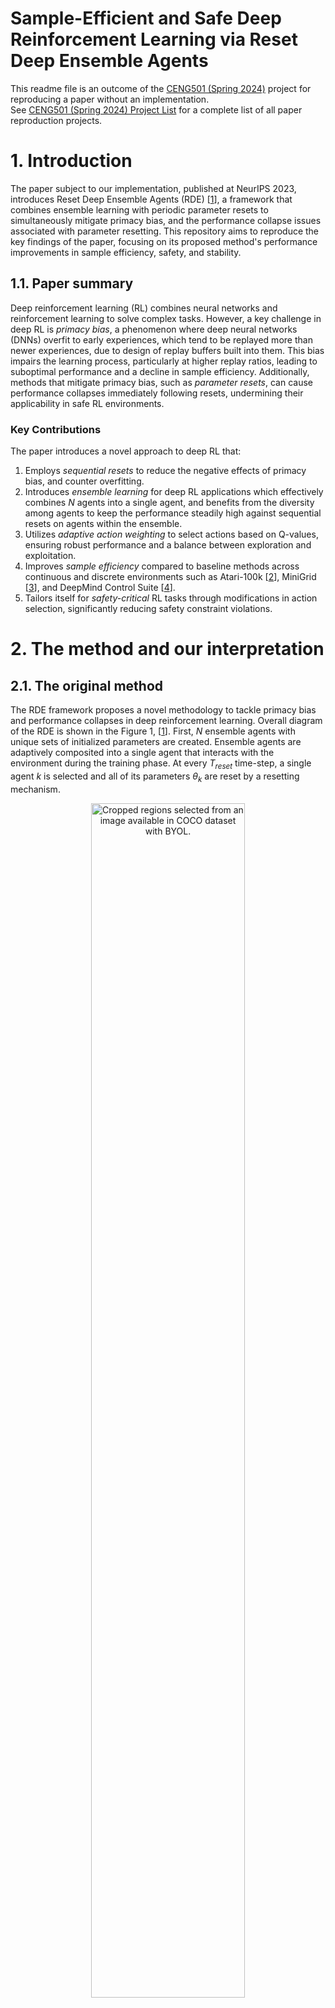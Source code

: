# Sample-Efficient and Safe Deep Reinforcement Learning via Reset Deep Ensemble Agents

This readme file is an outcome of the [CENG501 (Spring 2024)](https://ceng.metu.edu.tr/~skalkan/DL/) project for reproducing a paper without an implementation. <br/>
See [CENG501 (Spring 2024) Project List](https://github.com/CENG501-Projects/CENG501-Fall2024) for a complete list of all paper reproduction projects.

# 1. Introduction

The paper subject to our implementation, published at NeurIPS 2023, introduces Reset Deep Ensemble Agents (RDE) [[1]], a framework that combines ensemble learning with periodic parameter resets to simultaneously mitigate primacy bias, and the performance collapse issues associated with parameter resetting. 
This repository aims to reproduce the key findings of the paper, focusing on its proposed method's performance improvements in sample efficiency, safety, and stability.

## 1.1. Paper summary

Deep reinforcement learning (RL) combines neural networks and reinforcement learning to solve complex tasks. However, a key challenge in deep RL is *primacy bias*, a phenomenon where deep neural networks (DNNs) overfit to early experiences, which tend to be replayed more than newer experiences, due to design of replay buffers built into them. This bias impairs the learning process, particularly at higher replay ratios, leading to suboptimal performance and a decline in sample efficiency. Additionally, methods that mitigate primacy bias, such as *parameter resets*, can cause performance collapses immediately following resets, undermining their applicability in safe RL environments.

### Key Contributions
The paper introduces a novel approach to deep RL that:
1. Employs *sequential resets* to reduce the negative effects of primacy bias, and counter overfitting.
2. Introduces *ensemble learning* for deep RL applications which effectively combines *N* agents into a single agent, and benefits from the diversity among agents to keep the performance steadily high against sequential resets on agents within the ensemble.
3. Utilizes *adaptive action weighting* to select actions based on Q-values, ensuring robust performance and a balance between exploration and exploitation.
4. Improves *sample efficiency* compared to baseline methods across continuous and discrete environments such as Atari-100k [[2]], MiniGrid [[3]], and DeepMind Control Suite [[4]].
5. Tailors itself for *safety-critical* RL tasks through modifications in action selection, significantly reducing safety constraint violations.

# 2. The method and our interpretation

## 2.1. The original method

The RDE framework proposes a novel methodology to tackle primacy bias and performance collapses in deep reinforcement learning. Overall diagram of the RDE is shown in the Figure 1, [[1]]. First, $N$ ensemble agents with unique sets of initialized parameters are created. Ensemble agents are adaptively composited into a single agent that interacts with the environment during the training phase. At every $T_{reset}$ time-step, a single agent $k$ is selected and all of its parameters $θ_k$ are reset by a resetting mechanism.

<p align="center">
  <img src="figures/overall_diagram_of_rde.png" alt="Cropped regions selected from an image available in COCO dataset with BYOL." style="width: 70%;"><br>
  <em>Figure 1: Overall diagram of RDE</em>
</p>

### 1. **Ensemble Agents**
   - The system is built on an ensemble of $N$ agents, all with identical neural network architectures but initialized with distinct random parameters. This initialization promotes diversity in agent behavior and learning.
   - Each agent is independently trained using the same replay buffer, which stores past interactions with the environment. The shared replay buffer ensures sample efficiency and avoids redundancy.
   - During training, the ensemble agents are adaptively integrated into a single composite agent that interacts with the environment. This integration is key to leveraging the diversity of the ensemble while maintaining operational efficiency.

### 2. **Sequential Resets**
   - The framework introduces a staggered reset mechanism, where each agent in the ensemble undergoes a reset at fixed intervals $T_{reset}$. Resets are performed in a sequential, round-robin fashion, ensuring that at most one agent is reset at any given time.
   - During a reset, the parameters of the selected agent are reinitialized to their random initial values, while the parameters of the remaining $N-1$ agents are retained.
   - By preserving the trained parameters of most agents, the system avoids the catastrophic performance collapses associated with simultaneous resets in traditional methods. This allows the composite agent to continue interacting with the environment effectively, even during resets.

### 3. **Adaptive Action Selection**
   - To ensure robust decision-making, the composite agent selects actions adaptively based on the Q-values of each ensemble agent.
   - For a given state $s$, each agent $k$ generates an action $a_k$ along with its associated Q-value, $Q(s, a_k)$. The probability of selecting an action is determined by a softmax function:
```math
$$p_{s} = softmax(Q(s, a_1)/\alpha, Q(s, a_2)/\alpha, ..., Q(s, a_N)/\alpha)$$
```
Here, $\alpha$ is a temperature parameter that scales the Q-values to control the influence of differences among them. A higher Q-value corresponds to a higher selection probability.
   - Actions generated by recently reset agents are assigned lower probabilities because their Q-values are less reliable immediately after a reset. This adaptive weighting allows the composite agent to prioritize actions from more stable, trained agents, effectively mitigating performance instability.

### Safety-Critical Modifications
   - In safety-critical reinforcement learning tasks, such as those with constraints on unsafe states or actions, the adaptive action selection mechanism is modified to incorporate safety considerations.
   - The final selection probability is computed as:
```math
p^{safe}_{s} = \kappa * p_{s} + (1 - \kappa) * p^{c}_{s}
```
 where:
 -  $p_s$  is the action selection probability based on Q-values.
 -  $p^{c}_{s}$ prioritizes actions with lower safety costs.
 -  $\kappa$ is a mixing coefficient that balances the importance of reward maximization (through Q-values) and safety cost minimization.
 - This adjustment ensures that the composite agent not only performs efficiently but also adheres to safety constraints, reducing violations in real-world scenarios.

## 2.2. Our interpretation

The original paper uses Stable-Baselines3 as its primary framework, and its main mechanisms are clearly explained. However, to the best of our knowledge, Stable-Baselines3 does not support a multi-agent structure or a reset mechanism. Below, we outline our approach to implementing these features.

### 1. **Reset Mechanism**

We identified two potential methods for implementing the reset mechanism,

- Implementing a new $DQN$ algorithm that supports reset mechanism with a configurable frequency parameter while preserving the main functionality of the $DQN$ algorithm from Stable-Baselines3. 
- Utilizing a callback object to reset the model's weights during training at specified intervals.

Our implementation adopts the callback-based approach, where a custom callback object handles the resetting of the model's weights at a specified replay frequency. This callback reinitializes the weights of the model. Below is the implementation,

```

# Function to reset weights
def reset_weights(layer):
    if isinstance(layer, (nn.Conv2d, nn.Linear)):
        layer.reset_parameters()

# Custom callback to reset weights during training
class ResetWeightsCallback(BaseCallback):
    def __init__(self, reset_interval, verbose=0):
        super().__init__(verbose)
        self.reset_interval = reset_interval  # Number of steps between resets

    def _on_step(self) -> bool:
        # Reset weights every reset_interval steps
        if self.n_calls % self.reset_interval == 0: # n_calls inherited from BaseCallback
            if self.verbose > 0:
                print(f"Resetting weights at step {self.n_calls}...")
            # Reset q_net and q_net_target
            self.model.policy.q_net.apply(reset_weights)
            self.model.policy.q_net_target.apply(reset_weights)
        return True

reset_callback = ResetWeightsCallback(reset_interval, verbose=1)

```

### 2. Multi-Agent Structure

To the best of our knowledge, Stable-Baselines3 does not natively support a multi-agent structure where agents share a common replay buffer but maintain independent $DQN$ models. To address this limitation, we propose creating a custom DQN implementation that,

- Maintains a list of agents, each with its own $DQN$ structure.
- Shares a centralized replay buffer among all agents.

### 3. Sequential Resets

@TODO: This section will be implemented after completing the Multi-Agent structure.

### 4. Adaptive Action Selection

@TODO: This section will be implemented after completing the Multi-Agent structure.

# 3. Experiments and results

## 3.1. Experimental setup

@TODO: Describe the setup of the original paper and whether you changed any settings.

## 3.2. Running the code

@TODO: Explain your code & directory structure and how other people can run it.

## 3.3. Results

@TODO: Present your results and compare them to the original paper. Please number your figures & tables as if this is a paper.

# 4. Conclusion

@TODO: Discuss the paper in relation to the results in the paper and your results.

# 5. References

[1]: <https://arxiv.org/abs/2310.20287> "W. Kim, Y. Shin, J. Park, and Y. Sung, 'Sample-Efficient and Safe Deep Reinforcement Learning via Reset Deep Ensemble Agents,' arXiv.org, 2023. https://arxiv.org/abs/2310.20287 (accessed Nov. 23, 2024)."
[2]: <https://arxiv.org/abs/1207.4708> "M. G. Bellemare, Y. Naddaf, J. Veness, and M. Bowling, 'The Arcade Learning Environment: An Evaluation Platform for General Agents,' Journal of Artificial Intelligence Research, vol. 47, pp. 253-279, Jun. 2013, doi: https://doi.org/10.1613/jair.3912."
[3]: <https://arxiv.org/abs/2306.13831> "M. Chevalier-Boisvert et al., 'Minigrid & Miniworld: Modular & Customizable Reinforcement Learning Environments for Goal-Oriented Tasks,' arXiv.org, 2023. https://arxiv.org/abs/2306.13831 (accessed Nov. 23, 2024)."
[4]: <https://www.softwareimpacts.com/article/S2665-9638(20)30009-9/fulltext> "S. Tunyasuvunakool et al., 'dm_control: Software and tasks for continuous control,' Software Impacts, vol. 6, p. 100022, Nov. 2020, doi: https://doi.org/10.1016/j.simpa.2020.100022."


`[1]`: "W. Kim, Y. Shin, J. Park, and Y. Sung, 'Sample-Efficient and Safe Deep Reinforcement Learning via Reset Deep Ensemble Agents,' arXiv.org, 2023. https://arxiv.org/abs/2310.20287 (accessed Nov. 23, 2024)." <br/>
`[2]`: "M. G. Bellemare, Y. Naddaf, J. Veness, and M. Bowling, 'The Arcade Learning Environment: An Evaluation Platform for General Agents,' Journal of Artificial Intelligence Research, vol. 47, pp. 253-279, Jun. 2013, doi: https://doi.org/10.1613/jair.3912." <br/>
`[3]`: "M. Chevalier-Boisvert et al., 'Minigrid & Miniworld: Modular & Customizable Reinforcement Learning Environments for Goal-Oriented Tasks,' arXiv.org, 2023. https://arxiv.org/abs/2306.13831 (accessed Nov. 23, 2024)." <br/>
`[4]`: "S. Tunyasuvunakool et al., 'dm_control: Software and tasks for continuous control,' Software Impacts, vol. 6, p. 100022, Nov. 2020, doi: https://doi.org/10.1016/j.simpa.2020.100022." <br/>

# Contact

[Ege Uğur Aguş](mailto:email@domain.com) <br/>
[Atakan Botasun](mailto:abotasun@metu.edu.tr)
